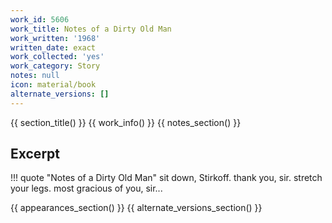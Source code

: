 ```yaml
---
work_id: 5606
work_title: Notes of a Dirty Old Man
work_written: '1968'
written_date: exact
work_collected: 'yes'
work_category: Story
notes: null
icon: material/book
alternate_versions: []
---
```


{{ section_title() }}
{{ work_info() }}
{{ notes_section() }}
## Excerpt
!!! quote "Notes of a Dirty Old Man"
    sit down, Stirkoff.
    thank you, sir.
    stretch your legs.
    most gracious of you, sir...

{{ appearances_section() }}
{{ alternate_versions_section() }}